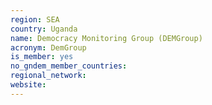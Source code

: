 ```yaml
---
region: SEA
country: Uganda
name: Democracy Monitoring Group (DEMGroup)
acronym: DemGroup
is_member: yes
no_gndem_member_countries: 
regional_network: 
website: 
---
```

